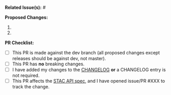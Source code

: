 **Related Issue(s):** #


**Proposed Changes:**

1. 
2. 

**PR Checklist:**

- [ ] This PR is made against the dev branch (all proposed changes except releases should be against dev, not master).
- [ ] This PR has **no** breaking changes.
- [ ] I have added my changes to the [CHANGELOG](https://github.com/radiantearth/stac-spec/blob/dev/CHANGELOG.md)
      **or** a CHANGELOG entry is not required.
- [ ] This PR affects the [STAC API spec](https://github.com/radiantearth/stac-api-spec),
      and I have opened issue/PR #XXX to track the change.
